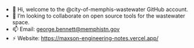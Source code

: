 - 👋 Hi, welcome to the @city-of-memphis-wastewater GitHub account.
- 💞️ I’m looking to collaborate on open source tools for the wastewater space.
- 📫 Email: george.bennett@memphistn.gov
- ⚡ Website: https://maxson-engineering-notes.vercel.app/

<!---
City-of-Memphis-Wastewater/City-of-Memphis-Wastewater is a ✨ special ✨ repository because its `README.md` (this file) appears on your GitHub profile.
You can click the Preview link to take a look at your changes.
--->
